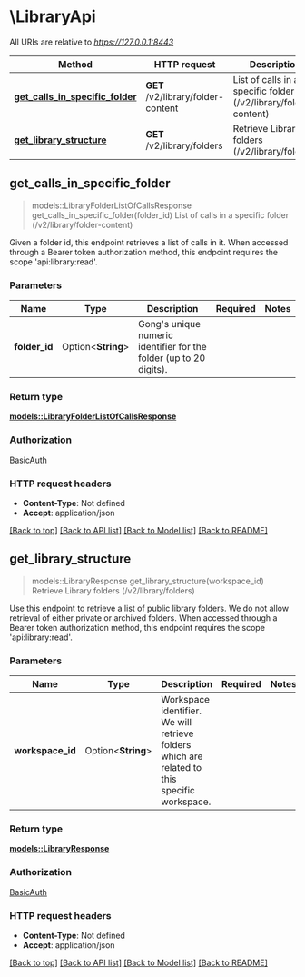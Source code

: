 # \LibraryApi

All URIs are relative to *https://127.0.0.1:8443*

Method | HTTP request | Description
------------- | ------------- | -------------
[**get_calls_in_specific_folder**](LibraryApi.md#get_calls_in_specific_folder) | **GET** /v2/library/folder-content | List of calls in a specific folder (/v2/library/folder-content)
[**get_library_structure**](LibraryApi.md#get_library_structure) | **GET** /v2/library/folders | Retrieve Library folders (/v2/library/folders)



## get_calls_in_specific_folder

> models::LibraryFolderListOfCallsResponse get_calls_in_specific_folder(folder_id)
List of calls in a specific folder (/v2/library/folder-content)

Given a folder id, this endpoint retrieves a list of calls in it.  When accessed through a Bearer token authorization method, this endpoint requires the scope 'api:library:read'.

### Parameters


Name | Type | Description  | Required | Notes
------------- | ------------- | ------------- | ------------- | -------------
**folder_id** | Option<**String**> | Gong's unique numeric identifier for the folder (up to 20 digits). |  |

### Return type

[**models::LibraryFolderListOfCallsResponse**](LibraryFolderListOfCallsResponse.md)

### Authorization

[BasicAuth](../README.md#BasicAuth)

### HTTP request headers

- **Content-Type**: Not defined
- **Accept**: application/json

[[Back to top]](#) [[Back to API list]](../README.md#documentation-for-api-endpoints) [[Back to Model list]](../README.md#documentation-for-models) [[Back to README]](../README.md)


## get_library_structure

> models::LibraryResponse get_library_structure(workspace_id)
Retrieve Library folders (/v2/library/folders)

Use this endpoint to retrieve a list of public library folders. We do not allow retrieval of either private or archived folders.  When accessed through a Bearer token authorization method, this endpoint requires the scope 'api:library:read'.

### Parameters


Name | Type | Description  | Required | Notes
------------- | ------------- | ------------- | ------------- | -------------
**workspace_id** | Option<**String**> | Workspace identifier. We will retrieve folders which are related to this specific workspace. |  |

### Return type

[**models::LibraryResponse**](LibraryResponse.md)

### Authorization

[BasicAuth](../README.md#BasicAuth)

### HTTP request headers

- **Content-Type**: Not defined
- **Accept**: application/json

[[Back to top]](#) [[Back to API list]](../README.md#documentation-for-api-endpoints) [[Back to Model list]](../README.md#documentation-for-models) [[Back to README]](../README.md)

